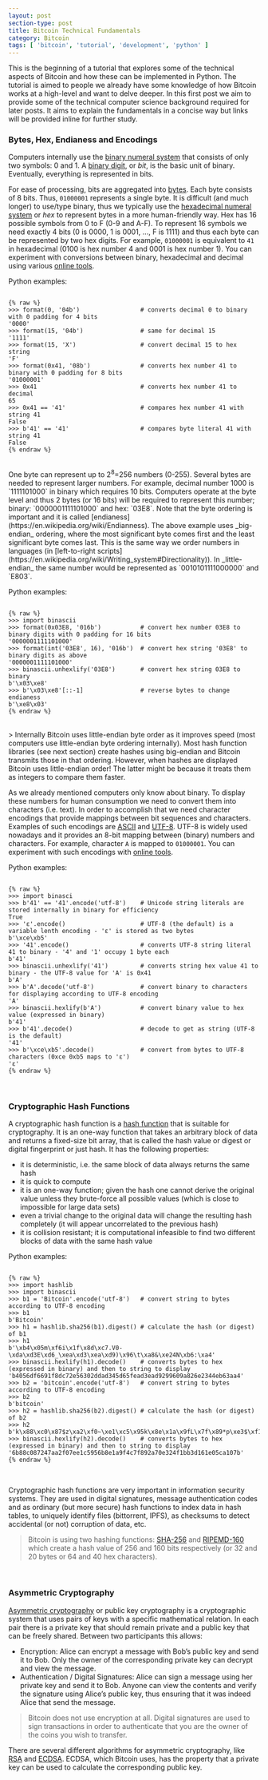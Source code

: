 ```yaml
---
layout: post
section-type: post
title: Bitcoin Technical Fundamentals
category: Bitcoin
tags: [ 'bitcoin', 'tutorial', 'development', 'python' ]
---
```


This is the beginning of a tutorial that explores some of the technical aspects of Bitcoin and how these can be implemented in Python. The tutorial is aimed to people we already have some knowledge of how Bitcoin works at a high-level and want to delve deeper. In this first post we aim to provide some of the technical computer science background required for later posts. It aims to explain the fundamentals in a concise way but links will be provided inline for further study.

### Bytes, Hex, Endianess and Encodings
Computers internally use the [binary numeral system](https://en.wikipedia.org/wiki/Binary_number) that consists of only two symbols: 0 and 1. A [binary digit](https://en.wikipedia.org/wiki/Binary_number), or _bit_, is the basic unit of binary. Eventually, everything is represented in bits.

For ease of processing, bits are aggregated into [bytes](https://en.wikipedia.org/wiki/Byte). Each byte consists of 8 bits. Thus, `01000001` represents a single byte. It is difficult (and much longer) to use/type binary, thus we typically use the [hexadecimal numeral system](https://en.wikipedia.org/wiki/Hexadecimal) or _hex_ to represent bytes in a more human-friendly way. Hex has 16 possible symbols from 0 to F (0-9 and A-F). To represent 16 symbols we need exactly 4 bits (0 is 0000, 1 is 0001, ..., F is 1111) and thus each byte can be represented by two hex digits. For example, `01000001` is equivalent to `41` in hexadecimal (0100 is hex number 4 and 0001 is hex number 1). You can experiment with conversions between binary, hexadecimal and decimal using various [online tools](https://www.rapidtables.com/convert/number/binary-to-hex.html).

Python examples:
<pre><code data-trim class="python">
{% raw %}
>>> format(0, '04b')                 # converts decimal 0 to binary with 0 padding for 4 bits
'0000'
>>> format(15, '04b')                # same for decimal 15
'1111'
>>> format(15, 'X')                  # convert decimal 15 to hex string
'F'
>>> format(0x41, '08b')              # converts hex number 41 to binary with 0 padding for 8 bits
'01000001'
>>> 0x41                             # converts hex number 41 to decimal
65
>>> 0x41 == '41'                     # compares hex number 41 with string 41
False
>>> b'41' == '41'                    # compares byte literal 41 with string 41
False
{% endraw %}
</code></pre>
<br/> 
One byte can represent up to 2<sup>8</sup>=256 numbers (0-255). Several bytes are needed to represent larger numbers. For example, decimal number 1000 is `1111101000` in binary which requires 10 bits. Computers operate at the byte level and thus 2 bytes (or 16 bits) will be required to represent this number; binary: `0000001111101000` and hex: `03E8`. Note that the byte ordering is important and it is called [endianess](https://en.wikipedia.org/wiki/Endianness). The above example uses _big-endian_ ordering, where the most significant byte comes first and the least significant byte comes last. This is the same way we order numbers in languages (in [left-to-right scripts](https://en.wikipedia.org/wiki/Writing_system#Directionality)). In _little-endian_ the same number would be represented as `0010101111000000` and `E803`.

Python examples:
<pre><code data-trim class="python">
{% raw %}
>>> import binascii
>>> format(0x03E8, '016b')           # convert hex number 03E8 to binary digits with 0 padding for 16 bits
'0000001111101000'
>>> format(int('03E8', 16), '016b')  # convert hex string '03E8' to binary digits as above
'0000001111101000'
>>> binascii.unhexlify('03E8')       # convert hex string 03E8 to binary
b'\x03\xe8'
>>> b'\x03\xe8'[::-1]                # reverse bytes to change endianess
b'\xe8\x03'
{% endraw %}
</code></pre>
<br/>
> Internally Bitcoin uses little-endian byte order as it improves speed (most computers use little-endian byte ordering internally). Most hash function libraries (see next section) create hashes using big-endian and Bitcoin transmits those in that ordering. However, when hashes are displayed Bitcoin uses little-endian order! The latter might be because it treats them as integers to compare them faster.

As we already mentioned computers only know about binary. To display these numbers for human consumption we need to convert them into characters (i.e. text). In order to accomplish that we need character encodings that provide mappings between bit sequences and characters. Examples of such encodings are [ASCII](https://en.wikipedia.org/wiki/ASCII) and [UTF-8](https://en.wikipedia.org/wiki/UTF-8). UTF-8 is widely used nowadays and it provides an 8-bit mapping between (binary) numbers and characters. For example,  character `A` is mapped to `01000001`. You can experiment with such encodings with [online tools](https://www.rapidtables.com/convert/number/ascii-to-binary.html).

Python examples:
<pre><code data-trim class="python">
{% raw %}
>>> import binasci
>>> b'41' == '41'.encode('utf-8')    # Unicode string literals are stored internally in binary for efficiency
True
>>> 'ε'.encode()                     # UTF-8 (the default) is a variable lenth encoding - 'ε' is stored as two bytes
b'\xce\xb5'
>>> '41'.encode()                    # converts UTF-8 string literal 41 to binary - '4' and '1' occupy 1 byte each
b'41'
>>> binascii.unhexlify('41')         # converts string hex value 41 to binary - the UTF-8 value for 'A' is 0x41
b'A'
>>> b'A'.decode('utf-8')             # convert binary to characters for displaying according to UTF-8 encoding
'A'
>>> binascii.hexlify(b'A')           # convert binary value to hex value (expressed in binary)
b'41'
>>> b'41'.decode()                   # decode to get as string (UTF-8 is the default)
'41'
>>> b'\xce\xb5'.decode()             # convert from bytes to UTF-8 characters (0xce 0xb5 maps to 'ε')
'ε'
{% endraw %}
</code></pre>
<br/>

### Cryptographic Hash Functions
A cryptographic hash function is a [hash function](https://en.wikipedia.org/wiki/Hash_function) that is suitable for cryptography. It is an one-way function that takes an arbitrary block of data and returns a fixed-size bit array, that is called the hash value or digest or digital fingerprint or just hash. It has the following properties:

* it is deterministic, i.e. the same block of data always returns the same hash
* it is quick to compute
* it is an one-way function; given the hash one cannot derive the original value unless they brute-force all possible values (which is close to impossible for large data sets)
* even a trivial change to the original data will change the resulting hash completely (it will appear uncorrelated to the previous hash)
* it is collision resistant; it is computational infeasible to find two different blocks of data with the same hash value

Python examples:
<pre><code data-trim class="python">
{% raw %}
>>> import hashlib
>>> import binascii
>>> b1 = 'Bitcoin'.encode('utf-8')   # convert string to bytes according to UTF-8 encoding
>>> b1
b'Bitcoin'
>>> h1 = hashlib.sha256(b1).digest() # calculate the hash (or digest) of b1
>>> h1
b'\xb4\x05m\xf6i\x1f\x8d\xc7.V0-\xda\xd3E\xd6_\xea\xd3\xea\xd9)\x96\t\xa8&\xe24N\xb6:\xa4'
>>> binascii.hexlify(h1).decode()    # converts bytes to hex (expressed in binary) and then to string to display
'b4056df6691f8dc72e56302ddad345d65fead3ead9299609a826e2344eb63aa4'
>>> b2 = 'bitcoin'.encode('utf-8')   # convert string to bytes according to UTF-8 encoding
>>> b2
b'bitcoin'
>>> h2 = hashlib.sha256(b2).digest() # calculate the hash (or digest) of b2
>>> h2
b'k\x88\xc0\x87$z\xa2\xf0~\xe1\xc5\x95k\x8e\x1a\x9fL\x7f\x89*p\xe3$\xf1\xbb=\x16\x1e\x05\xca\x10{'
>>> binascii.hexlify(h2).decode()    # converts bytes to hex (expressed in binary) and then to string to display
'6b88c087247aa2f07ee1c5956b8e1a9f4c7f892a70e324f1bb3d161e05ca107b'
{% endraw %}
</code></pre>
<br/>

Cryptographic hash functions are very important in information security systems. They are used in digital signatures, message authentication codes and as ordinary (but more secure) hash functions to index data in hash tables, to uniquely identify files (bittorrent, IPFS), as checksums to detect accidental (or not) corruption of data, etc.

> Bitcoin is using two hashing functions: [SHA-256](https://en.wikipedia.org/wiki/SHA-2) and [RIPEMD-160](https://en.wikipedia.org/wiki/RIPEMD) which create a hash value of 256 and 160 bits respectively (or 32 and 20 bytes or 64 and 40 hex characters). 

<br/>

### Asymmetric Cryptography
[Asymmetric cryptography](https://en.wikipedia.org/wiki/Public-key_cryptography) or public key cryptography is a cryptographic system that uses pairs of keys with a specific mathematical relation. In each pair there is a private key that should remain private and a public key that can be freely shared. Between two participants this allows:

* Encryption: Alice can encrypt a message with Bob’s public key and send it to Bob. Only the owner of the corresponding private key can decrypt and view the message.
* Authentication / Digital Signatures: Alice can sign a message using her private key and send it to Bob. Anyone can view the contents and verify the signature using Alice’s public key, thus ensuring that it was indeed Alice that send the message.

> Bitcoin does not use encryption at all. Digital signatures are used to sign transactions in order to authenticate that you are the owner of the coins you wish to transfer.

There are several different algorithms for asymmetric cryptography, like [RSA](https://en.wikipedia.org/wiki/RSA_(cryptosystem)) and [ECDSA](https://en.wikipedia.org/wiki/Elliptic_Curve_Digital_Signature_Algorithm). ECDSA, which Bitcoin uses, has the property that a private key can be used to calculate the corresponding public key.

<br/>
